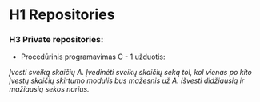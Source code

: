 # H1 Repositories

### H3 Private repositories:

* Procedūrinis programavimas C - 1 užduotis:

_Įvesti sveiką skaičių A. Įvedinėti sveikų skaičių seką tol, kol vienas po kito įvestų skaičių skirtumo modulis bus mažesnis už A. Išvesti didžiausią ir mažiausią sekos narius._
